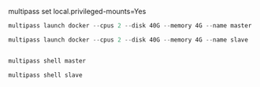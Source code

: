 multipass set local.privileged-mounts=Yes


```powershell
multipass launch docker --cpus 2 --disk 40G --memory 4G --name master

multipass launch docker --cpus 2 --disk 40G --memory 4G --name slave


multipass shell master

multipass shell slave
```

